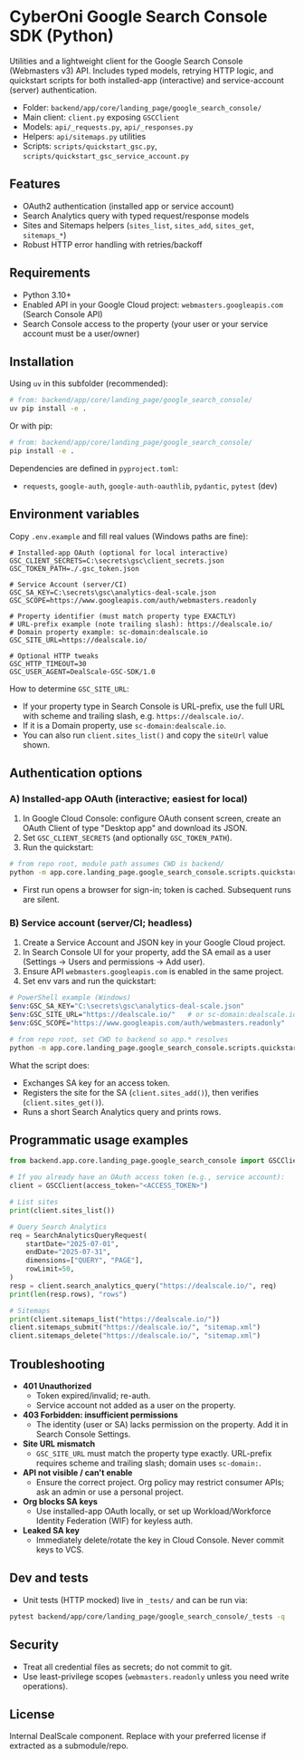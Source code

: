 # CyberOni Google Search Console SDK (Python)

Utilities and a lightweight client for the Google Search Console (Webmasters v3) API. Includes typed models, retrying HTTP logic, and quickstart scripts for both installed-app (interactive) and service-account (server) authentication.

- Folder: `backend/app/core/landing_page/google_search_console/`
- Main client: `client.py` exposing `GSCClient`
- Models: `api/_requests.py`, `api/_responses.py`
- Helpers: `api/sitemaps.py` utilities
- Scripts: `scripts/quickstart_gsc.py`, `scripts/quickstart_gsc_service_account.py`

## Features
- OAuth2 authentication (installed app or service account)
- Search Analytics query with typed request/response models
- Sites and Sitemaps helpers (`sites_list`, `sites_add`, `sites_get`, `sitemaps_*`)
- Robust HTTP error handling with retries/backoff

## Requirements
- Python 3.10+
- Enabled API in your Google Cloud project: `webmasters.googleapis.com` (Search Console API)
- Search Console access to the property (your user or your service account must be a user/owner)

## Installation

Using `uv` in this subfolder (recommended):
```bash
# from: backend/app/core/landing_page/google_search_console/
uv pip install -e .
```

Or with pip:
```bash
# from: backend/app/core/landing_page/google_search_console/
pip install -e .
```

Dependencies are defined in `pyproject.toml`:
- `requests`, `google-auth`, `google-auth-oauthlib`, `pydantic`, `pytest` (dev)

## Environment variables
Copy `.env.example` and fill real values (Windows paths are fine):

```dotenv
# Installed-app OAuth (optional for local interactive)
GSC_CLIENT_SECRETS=C:\secrets\gsc\client_secrets.json
GSC_TOKEN_PATH=./.gsc_token.json

# Service Account (server/CI)
GSC_SA_KEY=C:\secrets\gsc\analytics-deal-scale.json
GSC_SCOPE=https://www.googleapis.com/auth/webmasters.readonly

# Property identifier (must match property type EXACTLY)
# URL-prefix example (note trailing slash): https://dealscale.io/
# Domain property example: sc-domain:dealscale.io
GSC_SITE_URL=https://dealscale.io/

# Optional HTTP tweaks
GSC_HTTP_TIMEOUT=30
GSC_USER_AGENT=DealScale-GSC-SDK/1.0
```

How to determine `GSC_SITE_URL`:
- If your property type in Search Console is URL-prefix, use the full URL with scheme and trailing slash, e.g. `https://dealscale.io/`.
- If it is a Domain property, use `sc-domain:dealscale.io`.
- You can also run `client.sites_list()` and copy the `siteUrl` value shown.

## Authentication options

### A) Installed-app OAuth (interactive; easiest for local)
1) In Google Cloud Console: configure OAuth consent screen, create an OAuth Client of type "Desktop app" and download its JSON.
2) Set `GSC_CLIENT_SECRETS` (and optionally `GSC_TOKEN_PATH`).
3) Run the quickstart:
```bash
# from repo root, module path assumes CWD is backend/
python -m app.core.landing_page.google_search_console.scripts.quickstart_gsc
```
- First run opens a browser for sign-in; token is cached. Subsequent runs are silent.

### B) Service account (server/CI; headless)
1) Create a Service Account and JSON key in your Google Cloud project.
2) In Search Console UI for your property, add the SA email as a user (Settings → Users and permissions → Add user).
3) Ensure API `webmasters.googleapis.com` is enabled in the same project.
4) Set env vars and run the quickstart:
```bash
# PowerShell example (Windows)
$env:GSC_SA_KEY="C:\secrets\gsc\analytics-deal-scale.json"
$env:GSC_SITE_URL="https://dealscale.io/"   # or sc-domain:dealscale.io
$env:GSC_SCOPE="https://www.googleapis.com/auth/webmasters.readonly"

# from repo root, set CWD to backend so app.* resolves
python -m app.core.landing_page.google_search_console.scripts.quickstart_gsc_service_account
```
What the script does:
- Exchanges SA key for an access token.
- Registers the site for the SA (`client.sites_add()`), then verifies (`client.sites_get()`).
- Runs a short Search Analytics query and prints rows.

## Programmatic usage examples

```python
from backend.app.core.landing_page.google_search_console import GSCClient, SearchAnalyticsQueryRequest

# If you already have an OAuth access token (e.g., service account):
client = GSCClient(access_token="<ACCESS_TOKEN>")

# List sites
print(client.sites_list())

# Query Search Analytics
req = SearchAnalyticsQueryRequest(
    startDate="2025-07-01",
    endDate="2025-07-31",
    dimensions=["QUERY", "PAGE"],
    rowLimit=50,
)
resp = client.search_analytics_query("https://dealscale.io/", req)
print(len(resp.rows), "rows")

# Sitemaps
print(client.sitemaps_list("https://dealscale.io/"))
client.sitemaps_submit("https://dealscale.io/", "sitemap.xml")
client.sitemaps_delete("https://dealscale.io/", "sitemap.xml")
```

## Troubleshooting
- **401 Unauthorized**
  - Token expired/invalid; re-auth.
  - Service account not added as a user on the property.
- **403 Forbidden: insufficient permissions**
  - The identity (user or SA) lacks permission on the property. Add it in Search Console Settings.
- **Site URL mismatch**
  - `GSC_SITE_URL` must match the property type exactly. URL-prefix requires scheme and trailing slash; domain uses `sc-domain:`.
- **API not visible / can't enable**
  - Ensure the correct project. Org policy may restrict consumer APIs; ask an admin or use a personal project.
- **Org blocks SA keys**
  - Use installed-app OAuth locally, or set up Workload/Workforce Identity Federation (WIF) for keyless auth.
- **Leaked SA key**
  - Immediately delete/rotate the key in Cloud Console. Never commit keys to VCS.

## Dev and tests
- Unit tests (HTTP mocked) live in `_tests/` and can be run via:
```bash
pytest backend/app/core/landing_page/google_search_console/_tests -q
```

## Security
- Treat all credential files as secrets; do not commit to git.
- Use least-privilege scopes (`webmasters.readonly` unless you need write operations).

## License
Internal DealScale component. Replace with your preferred license if extracted as a submodule/repo.

